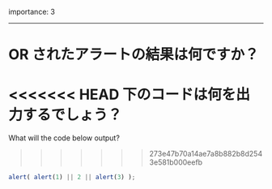 importance: 3

---

# OR されたアラートの結果は何ですか？

<<<<<<< HEAD
下のコードは何を出力するでしょう？
=======
What will the code below output?
>>>>>>> 273e47b70a14ae7a8b882b8d2543e581b000eefb

```js
alert( alert(1) || 2 || alert(3) );
```
